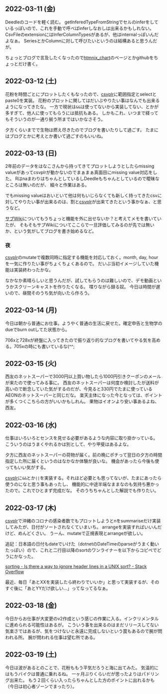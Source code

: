 ## 2022-03-11 (金)

Deedleのコードを軽く読む。
getInferedTypeFromStringでセルのinferをしているっぽいので、これを手動で呼べばinferしなおしは出来るかもしれない。
CsvFileのextensionにはInferColumnTypesがあるが、他はinternalっぽいんだよなぁ。
SeriesとかColumnに対して呼びたいというのは結構あると思うんだが。

ちょっとブログで言及したくなったので[htmnix_chart](htmnix_chart.md)のページとかgithubをちょっとだけ書く。

## 2022-03-12 (土)

花粉を時間ごとにプロットしたくもなったので、[csvplr](csvplr.md)に範囲指定とselectとpaste0を実装。
花粉のプロットに関してはだいぶやりたい事はなんでも出来るようになってきたな。
一方で現状は`&&`は使ってないから実装してない、とかが多すぎて、他人に使ってもらうには抵抗もある。
しかもこれ、いつまで経ってもそういうのが一通り揃う所まではいかなさそう。

夕方くらいまでで生物は燃え尽きたのでブログを書いたりして過ごす。
たまにはブログとかに考えとか書いて過ごすのもいいね。

## 2022-03-13 (日)

2年前のデータをはなこさんから持ってきてプロットしようとしたらmissing valueがあってcsvplrが動かないのでまぁまぁ真面目にmissing value対応をした。
RはnaまわりはちゃんとしているしDeedleもちゃんとしているので曖昧なところは無いのだが、
細々と作業はある。

でもmissing valueはおいといて他は何もいじらなくても新しく持ってきたcsvに対してやりたい事が出来るのは、割と[csvplr](csvplr.md)が出来てきたという事かなぁ、と思うなど。

[サブWiki](サブWiki.md)についてもうちょっと機能を外に出せないか？と考えてメモを書いていたが、
そもそもサブWikiについてここらで一旦評価してみるのが先では無いか、という気がしてブログを書き始めるなど。

### 夜

[csvplr](csvplr.md)のmutateで複数同時に指定する機能を対応しておく。month, day, hourを一気に作りたい事がちょくちょくあるので。
だいぶ当初イメージしていた機能は実装終わったかな。

なかなか素晴らしいと思うんだが、試してもらうのは難しいので、デモ動画というかスクリーンキャストを作りたくなる。
喋りながら録る奴。
今日は時間が遅いので、昼間そのうち気が向いたら作ろう。

## 2022-03-14 (月)

今日は朝から普通にお仕事。ようやく普通の生活に戻せた。確定申告と生物学のdueでburn outしてた状態から。

706xと728xが終盤に入ってきたので振り返り的なブログを書いてやる気を高める。705xの時にも書いているな(^^;

## 2022-03-15 (火)

西友のネットスーパーで3000円以上買い物したら1000円引きクーポンのメールが来たので使ってみる事に。
西友のネットスーパーは何度か検討したが送料が高いので断念していた気がするのだが、今見ると330円でたまに使っているAEONのネットスーパーと同じだな。
楽天主体になった今となっては、ポイントが多くつくこちらの方がいいかもしれん。
果物はイオンより安い事あるよね、西友。

## 2022-03-16 (水)

仕事はいろいろとセンスを見せる必要があるような内容に取り掛かっている。
こういうのはうまくやれるかは別として、やり甲斐はあるよな。

夕方に西友のネットスーパーの荷物が届く。前の晩にポチって翌日の夕方の時間指定した所に届くというのはなかなか体験が良いな。
機会があったら今後も使ってもいい気がする。

[csvplr](csvplr.md)に`&&`とか`||`を実装する。それほど必要とも思ってないが、たまにあったら使うのになと思う事もあったし、
機能的に中途半端なままなのも気持ち悪かったので。これでひとまず完成だな。
そのうちちゃんとした解説でも作りたい。

## 2022-03-17 (木)

[csvplr](csvplr.md)で沖縄のコロナの感染者数でもプロットしようとnをsummariseだけ実装してみたが、日付がソートされなくていまいち。
arrangeを実装すればいいんだけど、めんどくさい。
うーん、mutateで正規表現とarrangeが欲しい。

追記：日本語の日付もdateでいけた（dotnetのDateTimeのparseがうまく動いたっぽい）ので、これと二行目以降のsortのワンライナーを以下からコピペでどうにかなった。

[sorting - Is there a way to ignore header lines in a UNIX sort? - Stack Overflow](https://stackoverflow.com/questions/14562423/is-there-a-way-to-ignore-header-lines-in-a-unix-sort)

最近、毎日「あとXXを実装したら終わりでいいか」と思って実装するが、そのすぐ後に「あとYYだけ欲しい…」ってなってるなぁ。

## 2022-03-18 (金)

今日からお仕事が大変更のv2作成という感じの作業に入る。インクリメンタルに進められる可能性はあるが。
こういう事を出来るのはまだリリースしてない気楽さではあるが、気をつけないと永遠に完成しないという罠もあるので腕が問われる所。
腕が問われる仕事は望む所である。

## 2022-03-19 (土)

今日は波があるとのことで、花粉ももう平気だろうと海に出てみた。
気温的にはもうバイクは普通に乗れるね。
一ヶ月ぶりくらいだが思ったよりはパドリング出来た。
もう２回くらい入ったらちゃんとした方のポイントに出れるかも（今日は初心者ゾーンでまったり）。